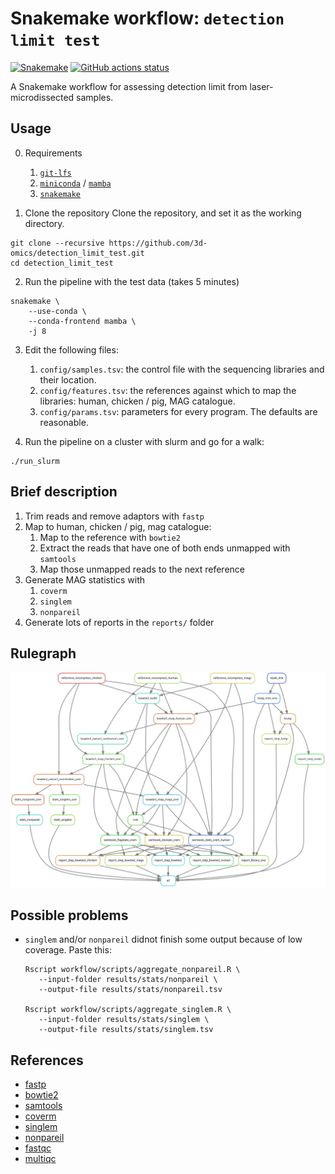 # Snakemake workflow: `detection limit test`

[![Snakemake](https://img.shields.io/badge/snakemake-≥6.3.0-brightgreen.svg)](https://snakemake.github.io)
[![GitHub actions status](https://github.com/3d-omics/bioinfo_detection_limit_test/workflows/Tests/badge.svg?branch=devel)](https://github.com/3d-omics/bioinfo_detection_limit_test/actions?query=branch%devel+workflow%3ATests)


A Snakemake workflow for assessing detection limit from laser-microdissected samples.

## Usage

0. Requirements
   1.  [`git-lfs`](https://git-lfs.com/)
   2.  [`miniconda`](https://docs.conda.io/en/latest/miniconda.html) / [`mamba`](https://mamba.readthedocs.io)
   3.  [`snakemake`](snakemake.readthedocs.io/)

1. Clone the repository
Clone the repository, and set it as the working directory.

```
git clone --recursive https://github.com/3d-omics/detection_limit_test.git
cd detection_limit_test
```

2. Run the pipeline with the test data (takes 5 minutes)
```
snakemake \
    --use-conda \
    --conda-frontend mamba \
    -j 8
```

3. Edit the following files:
   1. `config/samples.tsv`: the control file with the sequencing libraries and their location.
   2. `config/features.tsv`: the references against which to map the libraries: human, chicken / pig, MAG catalogue.
   3. `config/params.tsv`: parameters for every program. The defaults are reasonable.

4. Run the pipeline on a cluster with slurm and go for a walk:

```
./run_slurm
```

## Brief description

1. Trim reads and remove adaptors with `fastp`
2. Map to human, chicken / pig, mag catalogue:
   1. Map to the reference with `bowtie2`
   2. Extract the reads that have one of both ends unmapped with `samtools`
   3. Map those unmapped reads to the next reference
3. Generate MAG statistics with
   1. `coverm`
   2. `singlem`
   3. `nonpareil`
4. Generate lots of reports in the `reports/` folder

## Rulegraph

![rulegraph](rulegraph.svg)


## Possible problems

- `singlem` and/or `nonpareil` didnot finish some output because of low coverage.
  Paste this:

   ```
   Rscript workflow/scripts/aggregate_nonpareil.R \
      --input-folder results/stats/nonpareil \
      --output-file results/stats/nonpareil.tsv

   Rscript workflow/scripts/aggregate_singlem.R \
      --input-folder results/stats/singlem \
      --output-file results/stats/singlem.tsv
   ```


## References

- [fastp](https://github.com/OpenGene/fastp)
- [bowtie2](https://bowtie-bio.sourceforge.net/bowtie2/manual.shtml)
- [samtools](https://www.htslib.org/)
- [coverm](https://github.com/wwood/CoverM)
- [singlem](https://github.com/wwood/singlem)
- [nonpareil](http://enve-omics.ce.gatech.edu/nonpareil/)
- [fastqc](https://github.com/s-andrews/FastQC)
- [multiqc](https://multiqc.info/)

